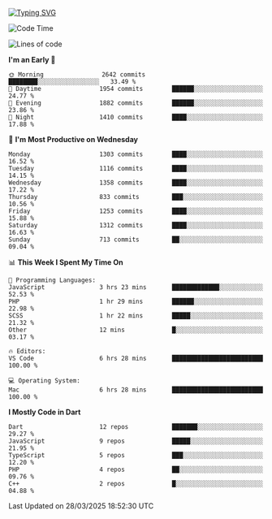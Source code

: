 
<a href="https://git.io/typing-svg"><img src="https://readme-typing-svg.demolab.com?font=Source+Code+Pro&pause=1000&random=false&width=435&lines=Hey+%F0%9F%A5%B6+iam+Yaskraz" alt="Typing SVG" /></a>
<!--START_SECTION:waka-->
![Code Time](http://img.shields.io/badge/Code%20Time-1%2C082%20hrs%201%20min-blue)

![Lines of code](https://img.shields.io/badge/From%20Hello%20World%20I%27ve%20Written-5.0%20million%20lines%20of%20code-blue)

**I'm an Early 🐤** 

```text
🌞 Morning                2642 commits        ████████░░░░░░░░░░░░░░░░░   33.49 % 
🌆 Daytime                1954 commits        ██████░░░░░░░░░░░░░░░░░░░   24.77 % 
🌃 Evening                1882 commits        ██████░░░░░░░░░░░░░░░░░░░   23.86 % 
🌙 Night                  1410 commits        ████░░░░░░░░░░░░░░░░░░░░░   17.88 % 
```
📅 **I'm Most Productive on Wednesday** 

```text
Monday                   1303 commits        ████░░░░░░░░░░░░░░░░░░░░░   16.52 % 
Tuesday                  1116 commits        ████░░░░░░░░░░░░░░░░░░░░░   14.15 % 
Wednesday                1358 commits        ████░░░░░░░░░░░░░░░░░░░░░   17.22 % 
Thursday                 833 commits         ███░░░░░░░░░░░░░░░░░░░░░░   10.56 % 
Friday                   1253 commits        ████░░░░░░░░░░░░░░░░░░░░░   15.88 % 
Saturday                 1312 commits        ████░░░░░░░░░░░░░░░░░░░░░   16.63 % 
Sunday                   713 commits         ██░░░░░░░░░░░░░░░░░░░░░░░   09.04 % 
```


📊 **This Week I Spent My Time On** 

```text
💬 Programming Languages: 
JavaScript               3 hrs 23 mins       █████████████░░░░░░░░░░░░   52.53 % 
PHP                      1 hr 29 mins        ██████░░░░░░░░░░░░░░░░░░░   22.98 % 
SCSS                     1 hr 22 mins        █████░░░░░░░░░░░░░░░░░░░░   21.32 % 
Other                    12 mins             █░░░░░░░░░░░░░░░░░░░░░░░░   03.17 % 

🔥 Editors: 
VS Code                  6 hrs 28 mins       █████████████████████████   100.00 % 

💻 Operating System: 
Mac                      6 hrs 28 mins       █████████████████████████   100.00 % 
```

**I Mostly Code in Dart** 

```text
Dart                     12 repos            ███████░░░░░░░░░░░░░░░░░░   29.27 % 
JavaScript               9 repos             █████░░░░░░░░░░░░░░░░░░░░   21.95 % 
TypeScript               5 repos             ███░░░░░░░░░░░░░░░░░░░░░░   12.20 % 
PHP                      4 repos             ██░░░░░░░░░░░░░░░░░░░░░░░   09.76 % 
C++                      2 repos             █░░░░░░░░░░░░░░░░░░░░░░░░   04.88 % 
```




 Last Updated on 28/03/2025 18:52:30 UTC
<!--END_SECTION:waka-->
